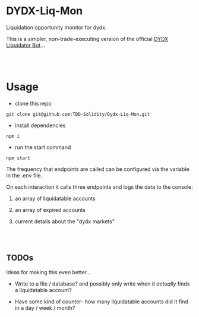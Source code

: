 # DYDX-Liq-Mon
Liquidation opportunity monitor for dydx.

This is a simpler, non-trade-executing version of the official [DYDX Liquidator Bot](https://github.com/dydxprotocol/liquidator)...

<br/>
<br/>

# Usage

- clone this repo
```
git clone git@github.com:TDD-Solidity/Dydx-Liq-Mon.git
```

- install dependencies
```
npm i
```

- run the start command
```
npm start
```

The frequency that endpoints are called can be configured via the variable in the .env file. 

On each interaction it calls three endpoints and logs the data to the console:

1. an array of liquidatable accounts

2. an array of expired accounts

3. current details about the "dydx markets"


<br/>
<br/>

## TODOs

Ideas for making this even better...

- Write to a file / database? and possibly only write when it _actually_ finds a liquidatable account?

- Have some kind of counter- how many liquidatable accounts did it find in a day / week / month?


